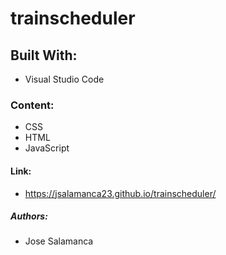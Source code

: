 # trainscheduler

## Built With:
* Visual Studio Code

###  Content:
* CSS
* HTML
* JavaScript

#### Link:
* https://jsalamanca23.github.io/trainscheduler/

##### Authors:
* Jose Salamanca